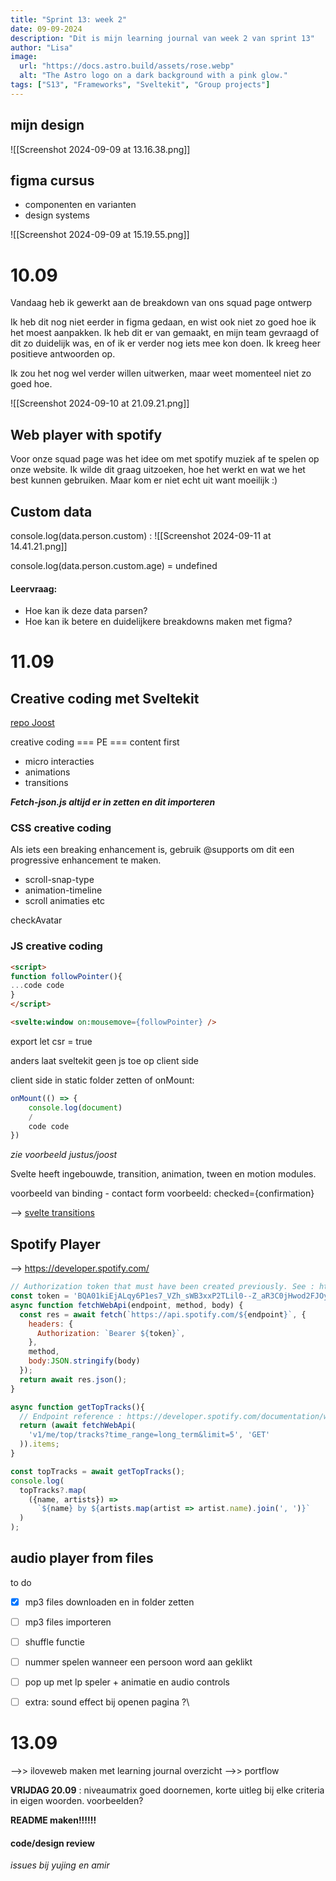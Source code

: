 ```yaml
---
title: "Sprint 13: week 2"
date: 09-09-2024
description: "Dit is mijn learning journal van week 2 van sprint 13"
author: "Lisa"
image:
  url: "https://docs.astro.build/assets/rose.webp"
  alt: "The Astro logo on a dark background with a pink glow."
tags: ["S13", "Frameworks", "Sveltekit", "Group projects"]
---
```


##  mijn design


![[Screenshot 2024-09-09 at 13.16.38.png]]



## figma cursus

- componenten en varianten
- design systems


![[Screenshot 2024-09-09 at 15.19.55.png]]

# 10.09

Vandaag heb ik gewerkt aan de breakdown van ons squad page ontwerp

Ik heb dit nog niet eerder in figma gedaan, en wist ook niet zo goed hoe ik het moest aanpakken. Ik heb dit er van gemaakt, en mijn team gevraagd of dit zo duidelijk was, en of ik er verder nog iets mee kon doen. Ik kreeg heer positieve antwoorden op.

Ik zou het nog wel verder willen uitwerken, maar weet momenteel niet zo goed hoe.

![[Screenshot 2024-09-10 at 21.09.21.png]]


## Web player with spotify

Voor onze squad page was het idee om met spotify muziek af te spelen op onze website. Ik wilde dit graag uitzoeken, hoe het werkt en wat we het best kunnen gebruiken. Maar kom er niet echt uit want moeilijk :)


## Custom data

console.log(data.person.custom) :
![[Screenshot 2024-09-11 at 14.41.21.png]]

console.log(data.person.custom.age) = undefined

#### Leervraag: 
* Hoe kan ik deze data parsen?
* Hoe kan ik betere en duidelijkere breakdowns maken met figma?

# 11.09

## Creative coding met Sveltekit

[repo Joost](https://github.com/joostf/squadpage-sveltekit)

creative coding === PE === content first

* micro interacties
* animations
* transitions



***Fetch-json.js altijd er in zetten en dit importeren***

### CSS creative coding

Als iets een breaking enhancement is, gebruik @supports om dit een progressive enhancement te maken.

* scroll-snap-type
* animation-timeline
* scroll animaties etc

checkAvatar

### JS creative coding

```html
<script>
function followPointer(){
...code code
}
</script>

<svelte:window on:mousemove={followPointer} />
```

export let csr = true

anders laat sveltekit geen js toe op client side

client side in static folder zetten of onMount: 

```js
onMount(() => {
	console.log(document) 
	/
	code code
})
```
*zie voorbeeld justus/joost*


Svelte heeft ingebouwde, transition, animation, tween en motion modules. 

voorbeeld van binding - contact form voorbeeld: checked={confirmation} 

--> [svelte transitions](https://svelte.dev/docs/svelte-transition)

## Spotify Player

--> https://developer.spotify.com/

```js
// Authorization token that must have been created previously. See : https://developer.spotify.com/documentation/web-api/concepts/authorization
const token = 'BQA01kiEjALqy6P1es7_VZh_sWB3xxP2TLil0--Z_aR3C0jHwod2FJOyWswY8VR9ZT0geJhSUJyrDEuB80OJqDrYEae0vKChZ03fHbNrBqpRyclc-mb_Qu_RAF72vA_Vf6O2pIbJajh--u0O-kOSNZ5aeQFB8hLo_CZfSzZHXsWWCNt_1d2Vl-i6pufPy_ensLKQBuLNJmEIKnhMnZxXFnvIxabpQoiO8nn8XLb-67Y0gYwKJwUwzNrFsf_254sIp5pNLZ3GBfP4MsAb17hBwMClTWp1RHbA';
async function fetchWebApi(endpoint, method, body) {
  const res = await fetch(`https://api.spotify.com/${endpoint}`, {
    headers: {
      Authorization: `Bearer ${token}`,
    },
    method,
    body:JSON.stringify(body)
  });
  return await res.json();
}

async function getTopTracks(){
  // Endpoint reference : https://developer.spotify.com/documentation/web-api/reference/get-users-top-artists-and-tracks
  return (await fetchWebApi(
    'v1/me/top/tracks?time_range=long_term&limit=5', 'GET'
  )).items;
}

const topTracks = await getTopTracks();
console.log(
  topTracks?.map(
    ({name, artists}) =>
      `${name} by ${artists.map(artist => artist.name).join(', ')}`
  )
);
```


## audio player from files

to do 

- [x] mp3 files downloaden en in folder zetten
- [ ] mp3 files importeren 
- [ ] shuffle functie
- [ ] nummer spelen wanneer een persoon word aan geklikt
- [ ] pop up met lp speler + animatie en audio controls

- [ ] extra: sound effect bij openen pagina ?\


# 13.09

-->> iloveweb maken met learning journal overzicht
-->> portflow

**VRIJDAG 20.09** : niveaumatrix goed doornemen, korte uitleg bij elke criteria in eigen woorden. voorbeelden?

**README maken!!!!!!**


#### code/design review 

*issues bij yujing en amir*

















